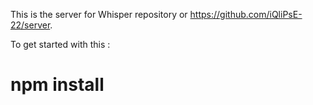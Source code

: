 This is the server for Whisper repository or https://github.com/iQliPsE-22/server.

To get started with this :
<h1>npm install</h1>

